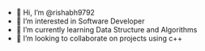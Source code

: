 - 👋 Hi, I’m @rishabh9792
- 👀 I’m interested in Software Developer
- 🌱 I’m currently learning Data Structure and Algorithms
- 💞️ I’m looking to collaborate on projects using c++

<!---
rishabh9792/rishabh9792 is a ✨ special ✨ repository because its `README.md` (this file) appears on your GitHub profile.
You can click the Preview link to take a look at your changes.
--->
